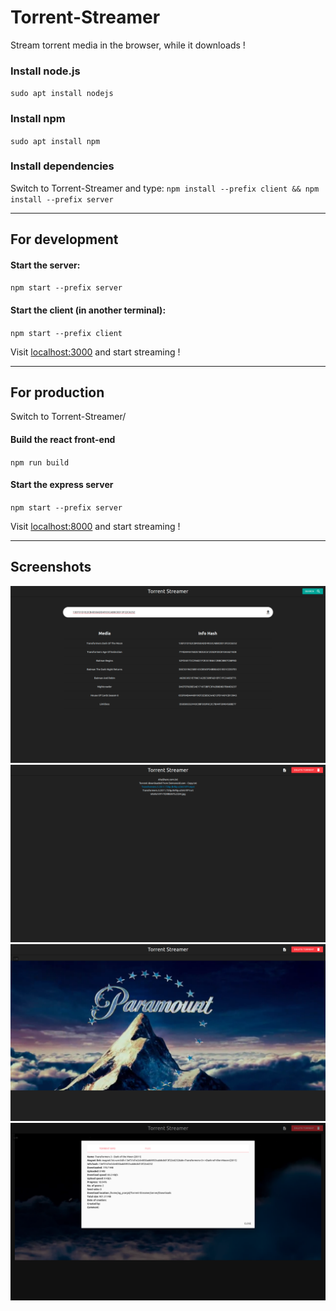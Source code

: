 # Torrent-Streamer

Stream torrent media in the browser, while it downloads !

### Install node.js

`sudo apt install nodejs`

### Install npm

`sudo apt install npm`

### Install dependencies

Switch to Torrent-Streamer and type:
`npm install --prefix client && npm install --prefix server`

---

## For development

#### Start the server:

`npm start --prefix server`

#### Start the client (in another terminal):

`npm start --prefix client`

Visit [localhost:3000](http://127.0.0.1:3000) and start streaming !

---

## For production

Switch to Torrent-Streamer/

#### Build the react front-end

`npm run build`

#### Start the express server

`npm start --prefix server`

Visit [localhost:8000](http://127.0.0.1:8000) and start streaming !

---

## Screenshots

![](screenshots/1.png)
![](screenshots/2.png)
![](screenshots/3.png)
![](screenshots/4.png)
